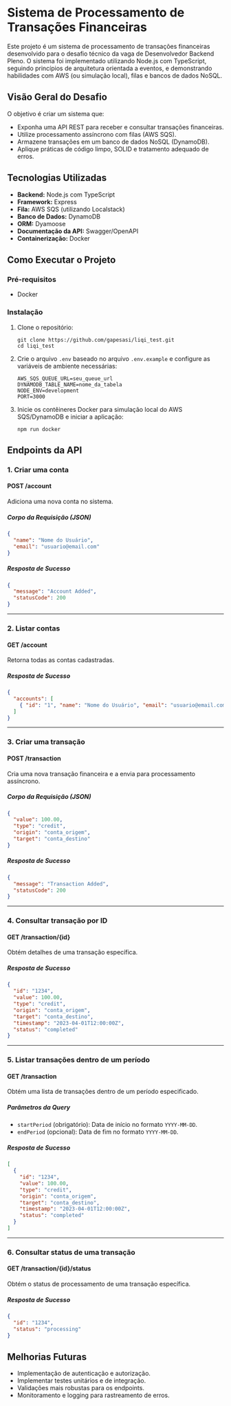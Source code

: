 # Sistema de Processamento de Transações Financeiras

Este projeto é um sistema de processamento de transações financeiras desenvolvido para o desafio técnico da vaga de Desenvolvedor Backend Pleno. O sistema foi implementado utilizando Node.js com TypeScript, seguindo princípios de arquitetura orientada a eventos, e demonstrando habilidades com AWS (ou simulação local), filas e bancos de dados NoSQL.

## Visão Geral do Desafio

O objetivo é criar um sistema que:

- Exponha uma API REST para receber e consultar transações financeiras.
- Utilize processamento assíncrono com filas (AWS SQS).
- Armazene transações em um banco de dados NoSQL (DynamoDB).
- Aplique práticas de código limpo, SOLID e tratamento adequado de erros.

## Tecnologias Utilizadas

- **Backend:** Node.js com TypeScript
- **Framework:** Express
- **Fila:** AWS SQS (utilizando Localstack)
- **Banco de Dados:** DynamoDB
- **ORM:** Dyamoose
- **Documentação da API:** Swagger/OpenAPI
- **Containerização:** Docker

## Como Executar o Projeto

### Pré-requisitos

- Docker

### Instalação

1. Clone o repositório:

    ```shell
    git clone https://github.com/gapesasi/liqi_test.git
    cd liqi_test
    ```

2. Crie o arquivo `.env` baseado no arquivo `.env.example` e configure as variáveis de ambiente necessárias:

    ```dotenv
    AWS_SQS_QUEUE_URL=seu_queue_url
    DYNAMODB_TABLE_NAME=nome_da_tabela
    NODE_ENV=development
    PORT=3000
    ```

3. Inicie os contêineres Docker para simulação local do AWS SQS/DynamoDB e iniciar a aplicação:

    ```shell
    npm run docker
    ```

## Endpoints da API

### **1. Criar uma conta**

#### POST /account

Adiciona uma nova conta no sistema.

##### Corpo da Requisição (JSON)

```json
{
  "name": "Nome do Usuário",
  "email": "usuario@email.com"
}
```

##### Resposta de Sucesso

```json
{
  "message": "Account Added",
  "statusCode": 200
}
```

---

### **2. Listar contas**

#### GET /account

Retorna todas as contas cadastradas.

##### Resposta de Sucesso

```json
{
  "accounts": [
    { "id": "1", "name": "Nome do Usuário", "email": "usuario@email.com" }
  ]
}
```

---

### **3. Criar uma transação**

#### POST /transaction

Cria uma nova transação financeira e a envia para processamento assíncrono.

##### Corpo da Requisição (JSON)

```json
{
  "value": 100.00,
  "type": "credit",
  "origin": "conta_origem",
  "target": "conta_destino"
}
```

##### Resposta de Sucesso

```json
{
  "message": "Transaction Added",
  "statusCode": 200
}
```

---

### **4. Consultar transação por ID**

#### GET /transaction/{id}

Obtém detalhes de uma transação específica.

##### Resposta de Sucesso

```json
{
  "id": "1234",
  "value": 100.00,
  "type": "credit",
  "origin": "conta_origem",
  "target": "conta_destino",
  "timestamp": "2023-04-01T12:00:00Z",
  "status": "completed"
}
```

---

### **5. Listar transações dentro de um período**

#### GET /transaction

Obtém uma lista de transações dentro de um período especificado.

##### Parâmetros da Query

- `startPeriod` (obrigatório): Data de início no formato `YYYY-MM-DD`.
- `endPeriod` (opcional): Data de fim no formato `YYYY-MM-DD`.

##### Resposta de Sucesso

```json
[
  {
    "id": "1234",
    "value": 100.00,
    "type": "credit",
    "origin": "conta_origem",
    "target": "conta_destino",
    "timestamp": "2023-04-01T12:00:00Z",
    "status": "completed"
  }
]
```

---

### **6. Consultar status de uma transação**

#### GET /transaction/{id}/status

Obtém o status de processamento de uma transação específica.

##### Resposta de Sucesso

```json
{
  "id": "1234",
  "status": "processing"
}
```

## Melhorias Futuras

- Implementação de autenticação e autorização.
- Implementar testes unitários e de integração.
- Validações mais robustas para os endpoints.
- Monitoramento e logging para rastreamento de erros.
